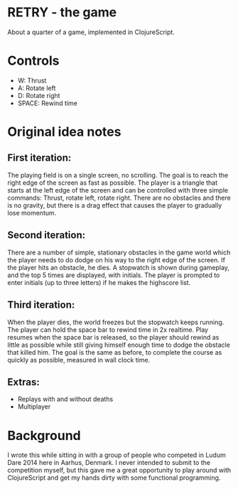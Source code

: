# RETRY - the game

About a quarter of a game, implemented in ClojureScript. 

# Controls

* W: Thrust
* A: Rotate left
* D: Rotate right
* SPACE: Rewind time

# Original idea notes

## First iteration:
The playing field is on a single screen, no scrolling. The goal is to reach the right edge of the screen as fast as possible. The player is a triangle that starts at the left edge of the screen and can be controlled with three simple commands: Thrust, rotate left, rotate right. There are no obstacles and there is no gravity, but there is a drag effect that causes the player to gradually lose momentum. 

## Second iteration: 
There are a number of simple, stationary obstacles in the game world which the player needs to do dodge on his way to the right edge of the screen. If the player hits an obstacle, he dies. A stopwatch is shown during gameplay, and the top 5 times are displayed, with initials. The player is prompted to enter initials (up to three letters) if he makes the highscore list. 

## Third iteration: 
When the player dies, the world freezes but the stopwatch keeps running. The player can hold the space bar to rewind time in 2x realtime. Play resumes when the space bar is released, so the player should rewind as little as possible while still giving himself enough time to dodge the obstacle that killed him. The goal is the same as before, to complete the course as quickly as possible, measured in wall clock time. 

## Extras: 
 * Replays with and without deaths
 * Multiplayer

# Background

I wrote this while sitting in with a group of people who competed in Ludum Dare 2014 here in Aarhus, Denmark. I never intended to submit to the competition myself, but this gave me a great opportunity to play around with ClojureScript and get my hands dirty with some functional programming. 


